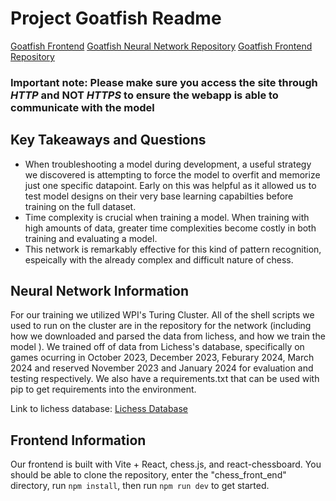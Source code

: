 # Project Goatfish Readme

[Goatfish Frontend](http://goatfish.s3.us-east-2.amazonaws.com/index.html)
[Goatfish Neural Network Repository](https://github.com/lyuchil/Machine-Learning---Neural-Network)
[Goatfish Frontend Repository](https://github.com/lyuchil/Machine-Learning---Frontend)


### Important note: Please make sure you access the site through *HTTP* and NOT *HTTPS* to ensure the webapp is able to communicate with the model

## Key Takeaways and Questions

- When troubleshooting a model during development, a useful strategy we discovered is attempting to force the model to overfit and memorize just one specific datapoint. Early on this was helpful as it allowed us to test model designs on their very base learning capabilties before training on the full dataset.
- Time complexity is crucial when training a model. When training with high amounts of data, greater time complexities become costly in both training and evaluating a model.
- This network is remarkably effective for this kind of pattern recognition, espeically with the already complex and difficult nature of chess.


## Neural Network Information

For our training we utilized WPI's Turing Cluster. All of the shell scripts we used to run on the cluster are in the repository for the network (including how we downloaded and parsed the data from lichess, and how we train the model ). We trained off of data from Lichess's database, specifically on games ocurring in October 2023, December 2023, Feburary 2024, March 2024 and reserved November 2023 and January 2024 for evaluation and testing respectively. We also have a requirements.txt that can be used with pip to get requirements into the environment.

Link to lichess database: [Lichess Database](https://database.lichess.org/)

## Frontend Information

Our frontend is built with Vite + React, chess.js, and react-chessboard. You should be able to clone the repository, enter the "chess_front_end" directory, run `npm install`, then run `npm run dev` to get started.
